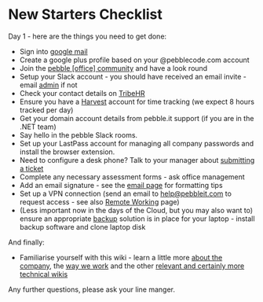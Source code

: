 # New Starters Checklist

Day 1 - here are the things you need to get done:

- Sign into [google mail](https://mail.pebblecode.com)
- Create a google plus profile based on your @pebblecode.com account
- Join the [pebble [office] community](https://plus.google.com/communities/106223767401107221867) and have a look round
- Setup your Slack account - you should have received an email invite - email [admin](mailto:admin@pebblecode.com) if not
- Check your contact details on [TribeHR](http://pebblecode.mytribehr.com)
- Ensure you have a [Harvest](https://pebblecode.harvestapp.com) account for time tracking (we expect 8 hours tracked per day)
- Get your domain account details from pebble.it support (if you are in the .NET team)
- Say hello in the pebble Slack rooms.
- Set up your LastPass account for managing all company passwords and install the browser extension. 
- Need to configure a desk phone? Talk to your manager about [submitting a ticket](mailto:support@pebbleit.com)
- Complete any necessary assessment forms - ask office management
- Add an email signature - see the [email page](https://sites.google.com/a/pebblecode.com/wiki/systems/email) for formatting tips
- Set up a VPN connection (send an email to help@pebbleit.com to request access - see also [Remote Working](https://sites.google.com/a/pebblecode.com/wiki/systems/remote-working) page)
- (Less important now in the days of the Cloud, but you may also want to) ensure an appropriate [backup](https://sites.google.com/a/pebblecode.com/wiki/tech-wikis/backups) solution is in place for your laptop - install backup software and clone laptop disk

And finally:

- Familiarise yourself with this wiki - learn a little more [about the company](https://sites.google.com/a/pebblecode.com/wiki/company), the [way we work](https://sites.google.com/a/pebblecode.com/wiki/company/way-we-work) and the other [relevant and certainly more technical wikis](https://sites.google.com/a/pebblecode.com/wiki/tech-wikis)

Any further questions, please ask your line manger. 

